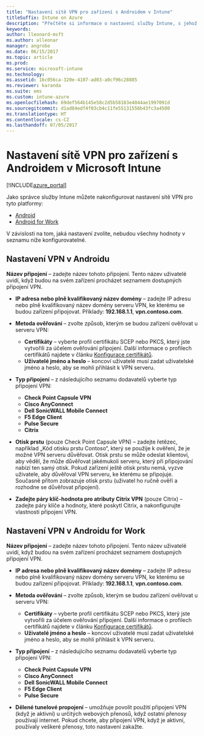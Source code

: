 ```yaml
---
title: "Nastavení sítě VPN pro zařízení s Androidem v Intune"
titleSuffix: Intune on Azure
description: "Přečtěte si informace o nastavení služby Intune, s jehož použitím můžete nakonfigurovat připojení VPN na zařízeních s Androidem."
keywords: 
author: lleonard-msft
ms.author: alleonar
manager: angrobe
ms.date: 06/15/2017
ms.topic: article
ms.prod: 
ms.service: microsoft-intune
ms.technology: 
ms.assetid: 16c056ca-320e-4107-ad03-a0cf96c28885
ms.reviewer: karanda
ms.suite: ems
ms.custom: intune-azure
ms.openlocfilehash: 69def564b145e58c2d5b58183e4044ae1997091d
ms.sourcegitcommit: d1ad84edf4f03cb4c11fe55131556b43fc3a4500
ms.translationtype: HT
ms.contentlocale: cs-CZ
ms.lasthandoff: 07/05/2017
---
```

# <a name="vpn-settings-for-android-devices-in-microsoft-intune"></a>Nastavení sítě VPN pro zařízení s Androidem v Microsoft Intune

[!INCLUDE[azure_portal](./includes/azure_portal.md)]

Jako správce služby Intune můžete nakonfigurovat nastavení sítě VPN pro tyto platformy:

- [Android](#android-vpn-settings)
- [Android for Work](#android-for-work-vpn-settings)

V závislosti na tom, jaká nastavení zvolíte, nebudou všechny hodnoty v seznamu níže konfigurovatelné.

## <a name="android-vpn-settings"></a>Nastavení VPN v Androidu
**Název připojení** – zadejte název tohoto připojení. Tento název uživatelé uvidí, když budou na svém zařízení procházet seznamem dostupných připojení VPN.
- **IP adresa nebo plně kvalifikovaný název domény** – zadejte IP adresu nebo plně kvalifikovaný název domény serveru VPN, ke kterému se budou zařízení připojovat. Příklady: **192.168.1.1**, **vpn.contoso.com**.
- **Metoda ověřování** – zvolte způsob, kterým se budou zařízení ověřovat u serveru VPN:
    - **Certifikáty** – vyberte profil certifikátu SCEP nebo PKCS, který jste vytvořili za účelem ověřování připojení. Další informace o profilech certifikátů najdete v článku [Konfigurace certifikátů](certificates-configure.md).
    - **Uživatelé jméno a heslo** – koncoví uživatelé musí zadat uživatelské jméno a heslo, aby se mohli přihlásit k VPN serveru.
- **Typ připojení** – z následujícího seznamu dodavatelů vyberte typ připojení VPN:
    - **Check Point Capsule VPN**
    - **Cisco AnyConnect**
    - **Dell SonicWALL Mobile Connect**
    - **F5 Edge Client**
    - **Pulse Secure**
    - **Citrix**

- **Otisk prstu** (pouze Check Point Capsule VPN) – zadejte řetězec, například „Kód otisku prstu Contoso“, který se použije k ověření, že je možné VPN serveru důvěřovat. Otisk prstu se může odeslat klientovi, aby věděl, že může důvěřovat jakémukoli serveru, který při připojování nabízí ten samý otisk. Pokud zařízení ještě otisk prstu nemá, vyzve uživatele, aby důvěřoval VPN serveru, ke kterému se připojuje. Současně přitom zobrazuje otisk prstu (uživatel ho ručně ověří a rozhodne se důvěřovat připojení).
- **Zadejte páry klíč-hodnota pro atributy Citrix VPN** (pouze Citrix) – zadejte páry klíče a hodnoty, které poskytl Citrix, a nakonfigurujte vlastnosti připojení VPN.

## <a name="android-for-work-vpn-settings"></a>Nastavení VPN v Androidu for Work

**Název připojení** – zadejte název tohoto připojení. Tento název uživatelé uvidí, když budou na svém zařízení procházet seznamem dostupných připojení VPN.
- **IP adresa nebo plně kvalifikovaný název domény** – zadejte IP adresu nebo plně kvalifikovaný název domény serveru VPN, ke kterému se budou zařízení připojovat. Příklady: **192.168.1.1**, **vpn.contoso.com**.
- **Metoda ověřování** – zvolte způsob, kterým se budou zařízení ověřovat u serveru VPN:
    - **Certifikáty** – vyberte profil certifikátu SCEP nebo PKCS, který jste vytvořili za účelem ověřování připojení. Další informace o profilech certifikátů najdete v článku [Konfigurace certifikátů](certificates-configure.md).
    - **Uživatelé jméno a heslo** – koncoví uživatelé musí zadat uživatelské jméno a heslo, aby se mohli přihlásit k VPN serveru.
- **Typ připojení** – z následujícího seznamu dodavatelů vyberte typ připojení VPN:
    - **Check Point Capsule VPN**
    - **Cisco AnyConnect**
    - **Dell SonicWALL Mobile Connect**
    - **F5 Edge Client**
    - **Pulse Secure**

- **Dělené tunelové propojení** – umožňuje povolit použití připojení VPN (když je aktivní) u určitých webových přenosů, když ostatní přenosy používají internet. Pokud chcete, aby připojení VPN, když je aktivní, používaly veškeré přenosy, toto nastavení zakažte.
